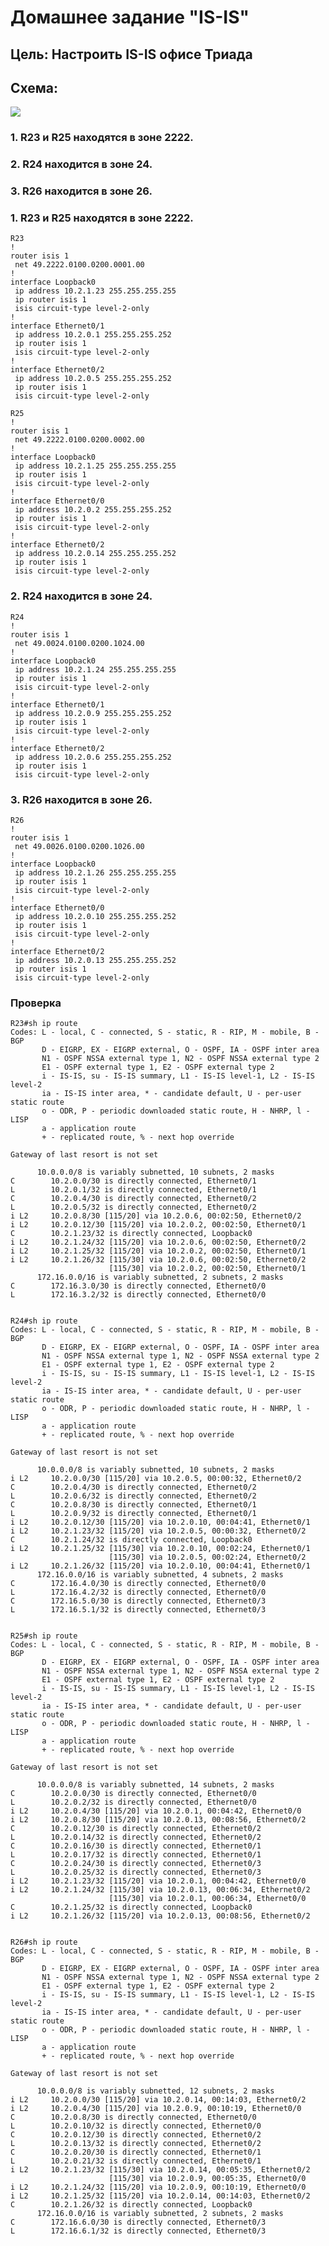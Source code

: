 # Домашнее задание "IS-IS"

## Цель:  Настроить IS-IS офисе Триада

## Схема: 
![](https://github.com/tatujo2/networks/blob/main/screenshots/Otus7.PNG)
### 1. R23 и R25 находятся в зоне 2222.
### 2. R24 находится в зоне 24.
### 3. R26 находится в зоне 26.


### 1. R23 и R25 находятся в зоне 2222.

    R23
    !
    router isis 1
     net 49.2222.0100.0200.0001.00
    !
    interface Loopback0
     ip address 10.2.1.23 255.255.255.255
     ip router isis 1
     isis circuit-type level-2-only
    !
    interface Ethernet0/1
     ip address 10.2.0.1 255.255.255.252
     ip router isis 1
     isis circuit-type level-2-only
    !
    interface Ethernet0/2
     ip address 10.2.0.5 255.255.255.252
     ip router isis 1
     isis circuit-type level-2-only
     
    R25
    !
    router isis 1
     net 49.2222.0100.0200.0002.00
    !
    interface Loopback0
     ip address 10.2.1.25 255.255.255.255
     ip router isis 1
     isis circuit-type level-2-only
    !
    interface Ethernet0/0
     ip address 10.2.0.2 255.255.255.252
     ip router isis 1
     isis circuit-type level-2-only
    !
    interface Ethernet0/2
     ip address 10.2.0.14 255.255.255.252
     ip router isis 1
     isis circuit-type level-2-only

### 2. R24 находится в зоне 24.

    R24
    !
    router isis 1
     net 49.0024.0100.0200.1024.00
    !
    interface Loopback0
     ip address 10.2.1.24 255.255.255.255
     ip router isis 1
     isis circuit-type level-2-only
    !
    interface Ethernet0/1
     ip address 10.2.0.9 255.255.255.252
     ip router isis 1
     isis circuit-type level-2-only
    !
    interface Ethernet0/2
     ip address 10.2.0.6 255.255.255.252
     ip router isis 1
     isis circuit-type level-2-only

### 3. R26 находится в зоне 26.

    R26
    !
    router isis 1
     net 49.0026.0100.0200.1026.00
    !
    interface Loopback0
     ip address 10.2.1.26 255.255.255.255
     ip router isis 1
     isis circuit-type level-2-only
    !         
    interface Ethernet0/0
     ip address 10.2.0.10 255.255.255.252
     ip router isis 1
     isis circuit-type level-2-only
    !
    interface Ethernet0/2
     ip address 10.2.0.13 255.255.255.252
     ip router isis 1
     isis circuit-type level-2-only
   
 
 
### Проверка

    R23#sh ip route 
    Codes: L - local, C - connected, S - static, R - RIP, M - mobile, B - BGP
           D - EIGRP, EX - EIGRP external, O - OSPF, IA - OSPF inter area 
           N1 - OSPF NSSA external type 1, N2 - OSPF NSSA external type 2
           E1 - OSPF external type 1, E2 - OSPF external type 2
           i - IS-IS, su - IS-IS summary, L1 - IS-IS level-1, L2 - IS-IS level-2
           ia - IS-IS inter area, * - candidate default, U - per-user static route
           o - ODR, P - periodic downloaded static route, H - NHRP, l - LISP
           a - application route
           + - replicated route, % - next hop override
    
    Gateway of last resort is not set
    
          10.0.0.0/8 is variably subnetted, 10 subnets, 2 masks
    C        10.2.0.0/30 is directly connected, Ethernet0/1
    L        10.2.0.1/32 is directly connected, Ethernet0/1
    C        10.2.0.4/30 is directly connected, Ethernet0/2
    L        10.2.0.5/32 is directly connected, Ethernet0/2
    i L2     10.2.0.8/30 [115/20] via 10.2.0.6, 00:02:50, Ethernet0/2
    i L2     10.2.0.12/30 [115/20] via 10.2.0.2, 00:02:50, Ethernet0/1
    C        10.2.1.23/32 is directly connected, Loopback0
    i L2     10.2.1.24/32 [115/20] via 10.2.0.6, 00:02:50, Ethernet0/2
    i L2     10.2.1.25/32 [115/20] via 10.2.0.2, 00:02:50, Ethernet0/1
    i L2     10.2.1.26/32 [115/30] via 10.2.0.6, 00:02:50, Ethernet0/2
                          [115/30] via 10.2.0.2, 00:02:50, Ethernet0/1
          172.16.0.0/16 is variably subnetted, 2 subnets, 2 masks
    C        172.16.3.0/30 is directly connected, Ethernet0/0
    L        172.16.3.2/32 is directly connected, Ethernet0/0
    
    
    R24#sh ip route          
    Codes: L - local, C - connected, S - static, R - RIP, M - mobile, B - BGP
           D - EIGRP, EX - EIGRP external, O - OSPF, IA - OSPF inter area 
           N1 - OSPF NSSA external type 1, N2 - OSPF NSSA external type 2
           E1 - OSPF external type 1, E2 - OSPF external type 2
           i - IS-IS, su - IS-IS summary, L1 - IS-IS level-1, L2 - IS-IS level-2
           ia - IS-IS inter area, * - candidate default, U - per-user static route
           o - ODR, P - periodic downloaded static route, H - NHRP, l - LISP
           a - application route
           + - replicated route, % - next hop override
    
    Gateway of last resort is not set
    
          10.0.0.0/8 is variably subnetted, 10 subnets, 2 masks
    i L2     10.2.0.0/30 [115/20] via 10.2.0.5, 00:00:32, Ethernet0/2
    C        10.2.0.4/30 is directly connected, Ethernet0/2
    L        10.2.0.6/32 is directly connected, Ethernet0/2
    C        10.2.0.8/30 is directly connected, Ethernet0/1
    L        10.2.0.9/32 is directly connected, Ethernet0/1
    i L2     10.2.0.12/30 [115/20] via 10.2.0.10, 00:04:41, Ethernet0/1
    i L2     10.2.1.23/32 [115/20] via 10.2.0.5, 00:00:32, Ethernet0/2
    C        10.2.1.24/32 is directly connected, Loopback0
    i L2     10.2.1.25/32 [115/30] via 10.2.0.10, 00:02:24, Ethernet0/1
                          [115/30] via 10.2.0.5, 00:02:24, Ethernet0/2
    i L2     10.2.1.26/32 [115/20] via 10.2.0.10, 00:04:41, Ethernet0/1
          172.16.0.0/16 is variably subnetted, 4 subnets, 2 masks
    C        172.16.4.0/30 is directly connected, Ethernet0/0
    L        172.16.4.2/32 is directly connected, Ethernet0/0
    C        172.16.5.0/30 is directly connected, Ethernet0/3
    L        172.16.5.1/32 is directly connected, Ethernet0/3
    
    
    R25#sh ip route
    Codes: L - local, C - connected, S - static, R - RIP, M - mobile, B - BGP
           D - EIGRP, EX - EIGRP external, O - OSPF, IA - OSPF inter area 
           N1 - OSPF NSSA external type 1, N2 - OSPF NSSA external type 2
           E1 - OSPF external type 1, E2 - OSPF external type 2
           i - IS-IS, su - IS-IS summary, L1 - IS-IS level-1, L2 - IS-IS level-2
           ia - IS-IS inter area, * - candidate default, U - per-user static route
           o - ODR, P - periodic downloaded static route, H - NHRP, l - LISP
           a - application route
           + - replicated route, % - next hop override
    
    Gateway of last resort is not set
    
          10.0.0.0/8 is variably subnetted, 14 subnets, 2 masks
    C        10.2.0.0/30 is directly connected, Ethernet0/0
    L        10.2.0.2/32 is directly connected, Ethernet0/0
    i L2     10.2.0.4/30 [115/20] via 10.2.0.1, 00:04:42, Ethernet0/0
    i L2     10.2.0.8/30 [115/20] via 10.2.0.13, 00:08:56, Ethernet0/2
    C        10.2.0.12/30 is directly connected, Ethernet0/2
    L        10.2.0.14/32 is directly connected, Ethernet0/2
    C        10.2.0.16/30 is directly connected, Ethernet0/1
    L        10.2.0.17/32 is directly connected, Ethernet0/1
    C        10.2.0.24/30 is directly connected, Ethernet0/3
    L        10.2.0.25/32 is directly connected, Ethernet0/3
    i L2     10.2.1.23/32 [115/20] via 10.2.0.1, 00:04:42, Ethernet0/0
    i L2     10.2.1.24/32 [115/30] via 10.2.0.13, 00:06:34, Ethernet0/2
                          [115/30] via 10.2.0.1, 00:06:34, Ethernet0/0
    C        10.2.1.25/32 is directly connected, Loopback0
    i L2     10.2.1.26/32 [115/20] via 10.2.0.13, 00:08:56, Ethernet0/2
    
    
    R26#sh ip route
    Codes: L - local, C - connected, S - static, R - RIP, M - mobile, B - BGP
           D - EIGRP, EX - EIGRP external, O - OSPF, IA - OSPF inter area 
           N1 - OSPF NSSA external type 1, N2 - OSPF NSSA external type 2
           E1 - OSPF external type 1, E2 - OSPF external type 2
           i - IS-IS, su - IS-IS summary, L1 - IS-IS level-1, L2 - IS-IS level-2
           ia - IS-IS inter area, * - candidate default, U - per-user static route
           o - ODR, P - periodic downloaded static route, H - NHRP, l - LISP
           a - application route
           + - replicated route, % - next hop override
    
    Gateway of last resort is not set
    
          10.0.0.0/8 is variably subnetted, 12 subnets, 2 masks
    i L2     10.2.0.0/30 [115/20] via 10.2.0.14, 00:14:03, Ethernet0/2
    i L2     10.2.0.4/30 [115/20] via 10.2.0.9, 00:10:19, Ethernet0/0
    C        10.2.0.8/30 is directly connected, Ethernet0/0
    L        10.2.0.10/32 is directly connected, Ethernet0/0
    C        10.2.0.12/30 is directly connected, Ethernet0/2
    L        10.2.0.13/32 is directly connected, Ethernet0/2
    C        10.2.0.20/30 is directly connected, Ethernet0/1
    L        10.2.0.21/32 is directly connected, Ethernet0/1
    i L2     10.2.1.23/32 [115/30] via 10.2.0.14, 00:05:35, Ethernet0/2
                          [115/30] via 10.2.0.9, 00:05:35, Ethernet0/0
    i L2     10.2.1.24/32 [115/20] via 10.2.0.9, 00:10:19, Ethernet0/0
    i L2     10.2.1.25/32 [115/20] via 10.2.0.14, 00:14:03, Ethernet0/2
    C        10.2.1.26/32 is directly connected, Loopback0
          172.16.0.0/16 is variably subnetted, 2 subnets, 2 masks
    C        172.16.6.0/30 is directly connected, Ethernet0/3
    L        172.16.6.1/32 is directly connected, Ethernet0/3
